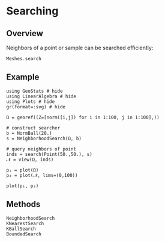 # Searching

## Overview

Neighbors of a point or sample can be searched efficiently:

```
Meshes.search
```

## Example

```@example
using GeoStats # hide
using LinearAlgebra # hide
using Plots # hide
gr(format=:svg) # hide

Ω = georef((Z=[norm([i,j]) for i in 1:100, j in 1:100],))

# construct searcher
b = NormBall(20.)
s = NeighborhoodSearch(Ω, b)

# query neighbors of point
inds = search(Point(50.,50.), s)
𝒩 = view(Ω, inds)

p₁ = plot(Ω)
p₂ = plot(𝒩, lims=(0,100))

plot(p₁, p₂)
```

## Methods

```@docs
NeighborhoodSearch
KNearestSearch
KBallSearch
BoundedSearch
```
